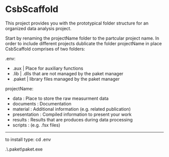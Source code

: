 # CsbScaffold

This project provides you with the prototypical folder structure for an organized data analysis project.

Start by renaming the projectName folder to the partcular project name.
In order to include different projects dublicate the folder projectName in place 
CsbScaffold comprises of two folders:  

.env:
* .aux        | Place for auxiliary functions
* .lib        | .dlls that are not managed by the paket manager
* .paket      | library files managed by the paket manager


projectName:
* data         : Place to store the raw measurment data
* documents    : Documentation  
* material     : Additional information (e.g. related publication)
* presentation : Compiled information to present your work 
* results      : Results that are produces during data processing
* scripts      : (e.g. .fsx files)

_______________
to install type:
cd .env

.\\.paket\paket.exe
